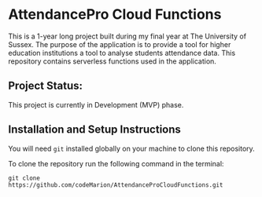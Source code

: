 # AttendancePro Cloud Functions

This is a 1-year long project built during my final year at The University of Sussex. The purpose of the application is to provide a tool for higher education institutions a tool to analyse students attendance data. This repository contains serverless functions used in the application.

## Project Status:


This project is currently in Development (MVP) phase. 

## Installation and Setup Instructions

You will need `git` installed globally on your machine to clone this repository.  

To clone the repository run the following command in the terminal:

`git clone https://github.com/codeMarion/AttendanceProCloudFunctions.git`
